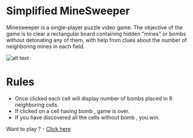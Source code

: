 # Simplified MineSweeper

Minesweeper is a single-player puzzle video game. The objective of the game is to clear a rectangular board containing hidden "mines" or bombs without detonating any of them, with help from clues about the number of neighboring mines in each field.

![alt text](http://url/to/img.png)

# Rules

- Once clicked each cell will display number of bombs placed in 8 neighboring cells.
- If clicked on a cell having bomb , game is over.
- If you have discovered all the cells without bomb , you win.

Want to play ? - [Click here](http://htmlpreview.github.io/?https://github.com/idontknowjs/MineSweeper/blob/master/index.html)
